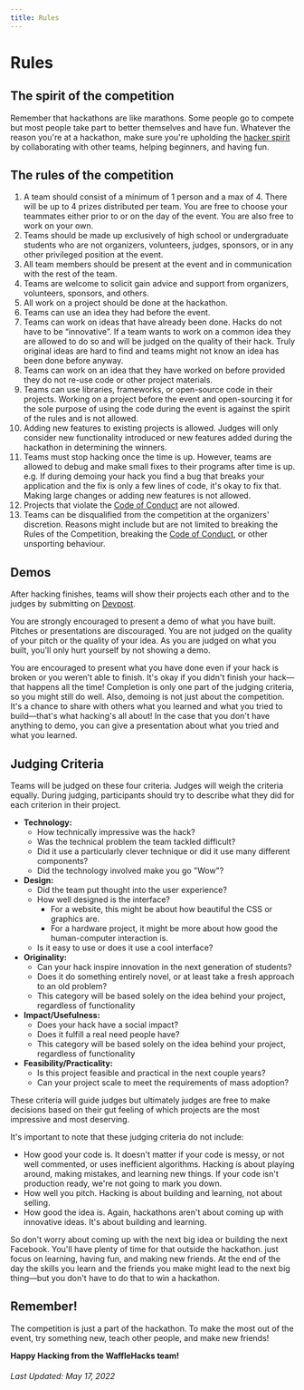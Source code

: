 ```yaml
---
title: Rules
---
```


# Rules

## The spirit of the competition

Remember that hackathons are like marathons.
Some people go to compete but most people take part to better themselves and have fun.
Whatever the reason you're at a hackathon, make sure you're upholding the [hacker spirit](https://medium.com/@tfogo/the-spirit-of-hackathons-a0d81a65060a#.6cx5ac9t8) by collaborating with other teams, helping beginners, and having fun.


## The rules of the competition

1. A team should consist of a minimum of 1 person and a max of 4.
   There will be up to 4 prizes distributed per team.
   You are free to choose your teammates either prior to or on the day of the event.
   You are also free to work on your own.
2. Teams should be made up exclusively of high school or undergraduate students who are not organizers, volunteers, judges, sponsors, or in any other privileged position at the event.
3. All team members should be present at the event and in communication with the rest of the team.
4. Teams are welcome to solicit gain advice and support from organizers, volunteers, sponsors, and others.
5. All work on a project should be done at the hackathon.
6. Teams can use an idea they had before the event.
7. Teams can work on ideas that have already been done.
   Hacks do not have to be “innovative”.
   If a team wants to work on a common idea they are allowed to do so and will be judged on the quality of their hack.
   Truly original ideas are hard to find and teams might not know an idea has been done before anyway.
8. Teams can work on an idea that they have worked on before provided they do not re-use code or other project materials.
9. Teams can use libraries, frameworks, or open-source code in their projects.
   Working on a project before the event and open-sourcing it for the sole purpose of using the code during the event is against the spirit of the rules and is not allowed.
10. Adding new features to existing projects is allowed.
    Judges will only consider new functionality introduced or new features added during the hackathon in determining the winners.
11. Teams must stop hacking once the time is up.
    However, teams are allowed to debug and make small fixes to their programs after time is up.
    e.g. If during demoing your hack you find a bug that breaks your application and the fix is only a few lines of code, it's okay to fix that.
    Making large changes or adding new features is not allowed.
12. Projects that violate the [Code of Conduct](https://mlh.io/code-of-conduct) are not allowed.
13. Teams can be disqualified from the competition at the organizers' discretion.
    Reasons might include but are not limited to breaking the Rules of the Competition, breaking the [Code of Conduct](https://mlh.io/code-of-conduct), or other unsporting behaviour.


## Demos

After hacking finishes, teams will show their projects each other and to the judges by submitting on [Devpost](https://wffl.link/devpost).

You are strongly encouraged to present a demo of what you have built.
Pitches or presentations are discouraged.
You are not judged on the quality of your pitch or the quality of your idea.
As you are judged on what you built, you'll only hurt yourself by not showing a demo.

You are encouraged to present what you have done even if your hack is broken or you weren’t able to finish.
It's okay if you didn't finish your hack—that happens all the time!
Completion is only one part of the judging criteria, so you might still do well.
Also, demoing is not just about the competition.
It's a chance to share with others what you learned and what you tried to build—that's what hacking's all about!
In the case that you don't have anything to demo, you can give a presentation about what you tried and what you learned.


## Judging Criteria

Teams will be judged on these four criteria.
Judges will weigh the criteria equally.
During judging, participants should try to describe what they did for each criterion in their project.

- __Technology:__
  - How technically impressive was the hack?
  - Was the technical problem the team tackled difficult?
  - Did it use a particularly clever technique or did it use many different components?
  - Did the technology involved make you go "Wow"?
- __Design:__
  - Did the team put thought into the user experience?
  - How well designed is the interface?
    - For a website, this might be about how beautiful the CSS or graphics are.
    - For a hardware project, it might be more about how good the human-computer interaction is.
  - Is it easy to use or does it use a cool interface?
- __Originality:__
  - Can your hack inspire innovation in the next generation of students?
  - Does it do something entirely novel, or at least take a fresh approach to an old problem?
  - This category will be based solely on the idea behind your project, regardless of functionality
- __Impact/Usefulness:__
  - Does your hack have a social impact?
  - Does it fulfill a real need people have?
  - This category will be based solely on the idea behind your project, regardless of functionality
- __Feasibility/Practicality:__
  - Is this project feasible and practical in the next couple years?
  - Can your project scale to meet the requirements of mass adoption?

These criteria will guide judges but ultimately judges are free to make decisions based on their gut feeling of which projects are the most impressive and most deserving.

It's important to note that these judging criteria do not include:

- How good your code is.
  It doesn't matter if your code is messy, or not well commented, or uses inefficient algorithms.
  Hacking is about playing around, making mistakes, and learning new things.
  If your code isn't production ready, we're not going to mark you down.
- How well you pitch.
  Hacking is about building and learning, not about selling.
- How good the idea is.
  Again, hackathons aren't about coming up with innovative ideas.
  It's about building and learning.

So don't worry about coming up with the next big idea or building the next Facebook. You'll have plenty of time for that outside the hackathon. just focus on learning, having fun, and making new friends. At the end of the day the skills you learn and the friends you make might lead to the next big thing—but you don't have to do that to win a hackathon.


## Remember!

The competition is just a part of the hackathon.
To make the most out of the event, try something new, teach other people, and make new friends!

**Happy Hacking from the WaffleHacks team!**


###### _Last Updated: May 17, 2022_
